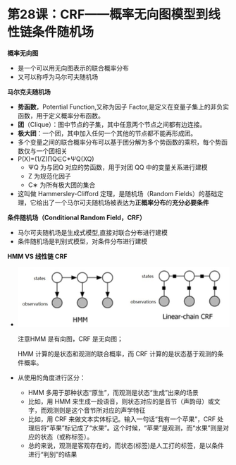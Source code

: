 # 第28课：CRF——概率无向图模型到线性链条件随机场

**概率无向图**

* 是一个可以用无向图表示的联合概率分布
* 又可以称呼为马尔可夫随机场

**马尔克夫随机场**

* **势函数**，Potential Function,又称为因子 Factor,是定义在变量子集上的非负实函数，用于定义概率分布函数。
* **团**（Clique）：图中节点的子集，其中任意两个节点之间都有边连接。
* **极大团**：一个团，其中加入任何一个其他的节点都不能再形成团。
* 多个变量之间的联合概率分布可以基于团分解为多个势函数的乘积，每个势函数仅与一个团相关
* P(X)=(1/Z)∏Q∈C*ΨQ(XQ)
  * ΨQ 为与团Q 对应的势函数，用于对团 QQ 中的变量关系进行建模
  * Z 为规范化因子
  * C∗ 为所有极大团的集合
* 这叫做 Hammersley-Clifford 定理，是随机场（Random Fields）的基础定理，它给出了一个马尔可夫随机场被表达为**正概率分布**的**充分必要条件**

**条件随机场（Conditional Random Field，CRF）**

* 马尔可夫随机场是生成式模型,直接对联合分布进行建模
* 条件随机场是判别式模型，对条件分布进行建模

**HMM VS 线性链 CRF**

* ![image-20181230225842336](../img/image-20181230225842336.png)

  注意HMM 是有向图，CRF 是无向图；

  HMM 计算的是状态和观测的联合概率，而 CRF 计算的是状态基于观测的条件概率。

* 从使用的角度进行区分：

  * HMM 多用于那种状态“原生”，而观测是状态“生成”出来的场景
  * 比如，用 HMM 来生成一段语音，则状态对应的是音节（声韵母）或文字，而观测则是这个音节所对应的声学特征
  * 比如，用 CRF 来做文本实体标记。输入一句话“我有一个苹果”，CRF 处理后将“苹果”标记成了“水果”。这个时候，“苹果”是观测，而“水果”则是对应的状态（或称标签）。
  * 总的来说，观测是客观存在的，而状态(标签)是人工打的标签，是以条件进行“判别”的结果